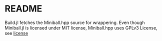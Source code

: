 # README

Build.jl fetches the Miniball.hpp source for wrappering. Even though Miniball.jl is licensed under MIT license,
Miniball.hpp uses GPLv3 License, see [license](http://www.gnu.org/licenses/quick-guide-gplv3.html)
